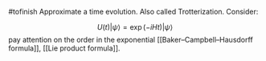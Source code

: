 #tofinish 
Approximate a time evolution. Also called Trotterization.
Consider:

$$U(t)|\psi\rangle=\exp (-iHt)|\psi\rangle$$
pay attention on the order in the exponential [[Baker–Campbell–Hausdorff formula]], [[Lie product formula]].